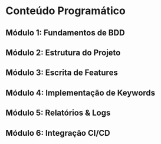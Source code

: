 # Conteúdo Programático

## Módulo 1: Fundamentos de BDD
## Módulo 2: Estrutura do Projeto
## Módulo 3: Escrita de Features
## Módulo 4: Implementação de Keywords
## Módulo 5: Relatórios & Logs
## Módulo 6: Integração CI/CD
